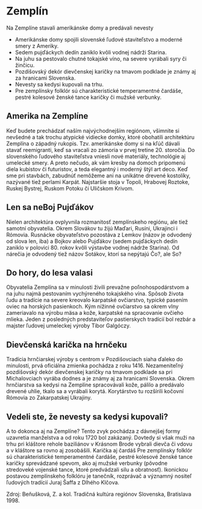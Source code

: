 Zemplín
=======

Na Zemplíne stavali amerikánske domy a predávali nevesty

* Amerikánske domy spojili slovenské ľudové staviteľstvo a moderné smery z Ameriky.
* Sedem pujďáckych dedín zaniklo kvôli vodnej nádrži Starina.
* Na juhu sa pestovalo chutné tokajské víno, na severe vyrábali syry či žinčicu.
* Pozdišovský dekór dievčenskej karičky na tmavom podklade je známy aj za hranicami Slovenska.
* Nevesty sa kedysi kupovali na trhu.
* Pre zemplínsky folklór sú charakteristické temperamentné čardáše, pestré kolesové ženské tance karičky či mužské verbunky.

Amerika na Zemplíne
-------------------
Keď budete prechádzať naším najvýchodnejším regiónom, všimnite si nevšedné a tak trochu atypické vidiecke domky, ktoré obohatili architektúru Zemplína o západný rukopis. Tzv. amerikánske domy si na kľúč dávali stavať reemigranti, keď sa vracali zo zámoria v prvej tretine 20. storočia. Do slovenského ľudového staviteľstva vniesli nové materiály, technológie aj umelecké smery. A preto nečudo, ak vám kresby na domoch pripomenú diela kubistov či futuristov, a teda elegantný i moderný štýl art deco. Keď sme pri stavbách, zabudnúť nemôžeme ani na unikátne drevené kostolíky, nazývané tiež perlami Karpát. Najstaršie stoja v Topoli, Hrabovej Roztoke, Ruskej Bystrej, Ruskom Potoku či Uličskom Krivom.

Len sa neBoj Pujďákov
---------------------
Nielen architektúra ovplyvnila rozmanitosť zemplínskeho regiónu, ale tiež samotní obyvatelia. Okrem Slovákov tu žijú Maďari, Rusíni, Ukrajinci i Rómovia. Rusnácke obyvateľstvo pozostáva z Lemkov (názov je odvodený od slova len, iba) a Bojkov alebo Pujďákov (sedem pujďáckych dedín zaniklo v polovici 80. rokov kvôli výstavbe vodnej nádrže Starina). Od nárečia je odvodený tiež názov Sotákov, ktorí sa nepýtajú Čo?, ale So?

Do hory, do lesa valasi
-----------------------
Obyvatelia Zemplína sa v minulosti živili prevažne poľnohospodárstvom a na juhu najmä pestovaním vychýreného tokajského vína. Spôsob života ľudu a tradície na severe kreovalo karpatské ovčiarstvo, typické pasením oviec na horských pasienkoch. Kým nížinné ovčiarstvo sa okrem vlny zameriavalo na výrobu mäsa a kože, karpatské na spracovanie ovčieho mlieka. Jeden z posledných predstaviteľov pastierskych tradícií bol rezbár a majster ľudovej umeleckej výroby Tibor Galgóczy.

Dievčenská karička na hrnčeku
-----------------------------
Tradícia hrnčiarskej výroby s centrom v Pozdišovciach siaha ďaleko do minulosti, prvá oficiálna zmienka pochádza z roku 1416. Nezameniteľný pozdišovský dekór dievčenskej karičky na tmavom podklade sa pri Michalovciach vyrába dodnes a je známy aj za hranicami Slovenska. Okrem hrnčiarstva sa kedysi na Zemplíne spracovávali kože, pálilo a predávalo drevené uhlie, tkalo sa a vyrábali korytá. Korytárstvo tu rozšírili kočovní Rómovia zo Zakarpatskej Ukrajiny.

Vedeli ste, že nevesty sa kedysi kupovali?
------------------------------------------
A to dokonca aj na Zemplíne? Tento zvyk pochádza z dávnejšej formy uzavretia manželstva a
od roku 1720 bol zakázaný. Dovtedy si však muži na trhu pri kláštore rehole baziliánov v
Krásnom Brode vybrali dievča či vdovu a v kláštore sa rovno aj zosobášili.
Karička aj čardáš
Pre zemplínsky folklór sú charakteristické temperamentné čardáše, pestré kolesové ženské
tance karičky sprevádzané spevom, ako aj mužské verbunky (pôvodne stredoveké vojenské
tance, ktoré predvádzali silu a obratnosť). Ikonickou postavou zemplínskeho folklóru je
tanečník, rozprávač a významný nositeľ ľudových tradícií Juraj Šaffa z Dlhého Klčova.

Zdroj:
Beňušková, Z. a kol. Tradičná kultúra regiónov Slovenska, Bratislava 1998.